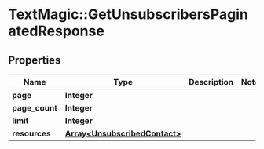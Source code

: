# TextMagic::GetUnsubscribersPaginatedResponse

## Properties
Name | Type | Description | Notes
------------ | ------------- | ------------- | -------------
**page** | **Integer** |  | 
**page_count** | **Integer** |  | 
**limit** | **Integer** |  | 
**resources** | [**Array&lt;UnsubscribedContact&gt;**](UnsubscribedContact.md) |  | 


